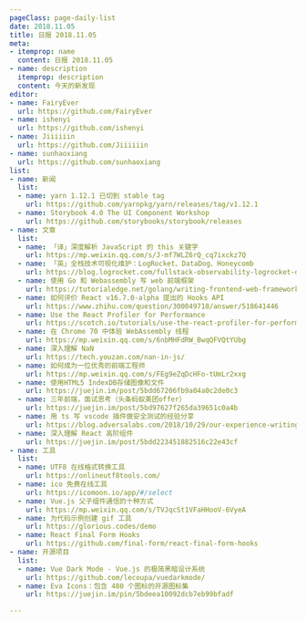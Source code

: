 ```yaml
---
pageClass: page-daily-list
date: 2018.11.05
title: 日报 2018.11.05
meta:
- itemprop: name
  content: 日报 2018.11.05
- name: description
  itemprop: description
  content: 今天的新发现
editor:
- name: FairyEver
  url: https://github.com/FairyEver
- name: ishenyi
  url: https://github.com/ishenyi
- name: Jiiiiiin
  url: https://github.com/Jiiiiiin
- name: sunhaoxiang
  url: https://github.com/sunhaoxiang
list:
- name: 新闻
  list:
  - name: yarn 1.12.1 已切到 stable tag
    url: https://github.com/yarnpkg/yarn/releases/tag/v1.12.1
  - name: Storybook 4.0 The UI Component Workshop
    url: https://github.com/storybooks/storybook/releases
- name: 文章
  list:
  - name: 「译」深度解析 JavaScript 的 this 关键字
    url: https://mp.weixin.qq.com/s/J-mf7WLZ6rQ_cq7ixckz7Q
  - name: 「英」全栈技术可视化维护：LogRocket、DataDog、Honeycomb
    url: https://blog.logrocket.com/fullstack-observability-logrocket-datadog-honeycomb-5f5a327af817
  - name: 使用 Go 和 Webassembly 写 web 前端框架
    url: https://tutorialedge.net/golang/writing-frontend-web-framework-webassembly-go/
  - name: 如何评价 React v16.7.0-alpha 提出的 Hooks API
    url: https://www.zhihu.com/question/300049718/answer/518641446
  - name: Use the React Profiler for Performance
    url: https://scotch.io/tutorials/use-the-react-profiler-for-performance
  - name: 在 Chrome 70 中体验 WebAssembly 线程
    url: https://mp.weixin.qq.com/s/6nbMHFdRW_BwqQFVQtYUbg
  - name: 深入理解 NaN
    url: https://tech.youzan.com/nan-in-js/
  - name: 如何成为一位优秀的前端工程师
    url: https://mp.weixin.qq.com/s/FEg9eZqDcHFo-tUmLr2xxg
  - name: 使用HTML5 IndexDB存储图像和文件
    url: https://juejin.im/post/5bdd67206fb9a04a0c2de0c3
  - name: 三年前端，面试思考（头条蚂蚁美团offer）
    url: https://juejin.im/post/5bd97627f265da39651c0a4b
  - name: 用 ts 写 vscode 插件做安全测试的经验分享
    url: https://blog.adversalabs.com/2018/10/29/our-experience-writing-a-vscode-extension/
  - name: 深入理解 React 高阶组件
    url: https://juejin.im/post/5bdd223451882516c22e43cf
- name: 工具
  list:
  - name: UTF8 在线格式转换工具
    url: https://onlineutf8tools.com/
  - name: ico 免费在线工具 
    url: https://icomoon.io/app/#/select
  - name: Vue.js 父子组件通信的十种方式
    url: https://mp.weixin.qq.com/s/TVJqcSt1VFaHHooV-6VyeA
  - name: 为代码示例创建 gif 工具
    url: https://glorious.codes/demo
  - name: React Final Form Hooks
    url: https://github.com/final-form/react-final-form-hooks
- name: 开源项目
  list:
  - name: Vue Dark Mode - Vue.js 的极简黑暗设计系统
    url: https://github.com/lecoupa/vuedarkmode/
  - name: Eva Icons：包含 480 个图标的开源图标集
    url: https://juejin.im/pin/5bdeea10092dcb7eb99bfadf

---
```


<daily-list v-bind="$page.frontmatter"/>
